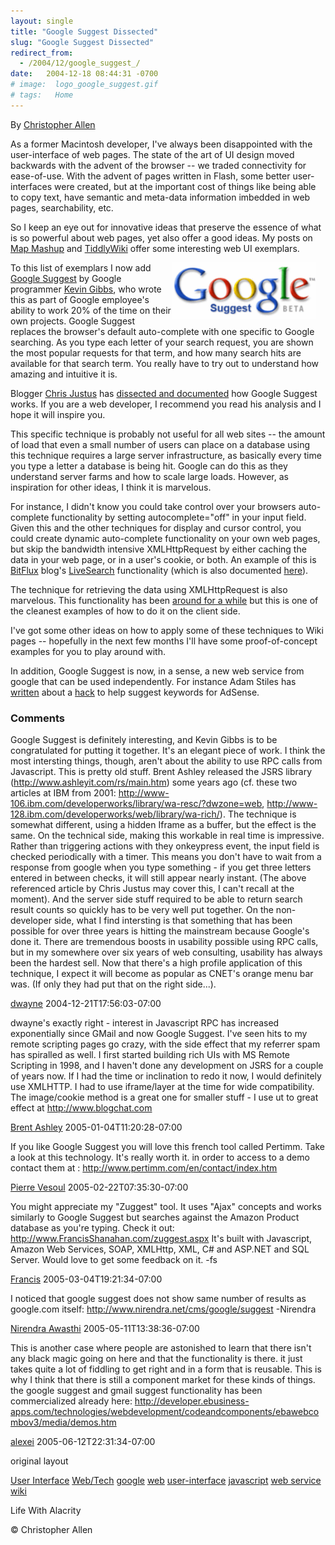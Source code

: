 ```yaml
---
layout: single
title: "Google Suggest Dissected"
slug: "Google Suggest Dissected"
redirect_from:
  - /2004/12/google_suggest_/
date:   2004-12-18 08:44:31 -0700
# image:  logo_google_suggest.gif
# tags:   Home
---
```


By [Christopher Allen](/about)

As a former Macintosh developer, I've always been disappointed with the user-interface of web pages. The state of the art of UI design moved backwards with the advent of the browser -- we traded connectivity for ease-of-use. With the advent of pages written in Flash, some better user-interfaces were created, but at the important cost of things like being able to copy text, have semantic and meta-data information imbedded in web pages, searchability, etc.

So I keep an eye out for innovative ideas that preserve the essence of what is so powerful about web pages, yet also offer a good ideas. My posts on [Map Mashup](/2004/10/map_mashup.html) and [TiddlyWiki](/2004/09/tiddlywiki.html) offer some interesting web UI exemplars.

<a href="https://web.archive.org/web/20051124093032/http://www.google.com/webhp?hl=en&complete=1"><a href="#"><img width="230px" style=" margin-right:15px" align="right"  src="../assets/images/logo_google_suggest.gif" alt="logo_google_suggest"/></a></a>

To this list of exemplars I now add [Google Suggest](http://www.google.com/webhp?hl=en&complete=1) by Google programmer [Kevin Gibbs](http://www.google.com/googleblog/2004/12/ive-got-suggestion.html), who wrote this as part of Google employee's ability to work 20% of the time on their own projects. Google Suggest replaces the browser's default auto-complete with one specific to Google searching. As you type each letter of your search request, you are shown the most popular requests for that term, and how many search hits are available for that search term. You really have to try out to understand how amazing and intuitive it is.

Blogger [Chris Justus](http://serversideguy.blogspot.com/) has [dissected and documented](http://serversideguy.blogspot.com/2004/12/google-suggest-dissected.html) how Google Suggest works. If you are a web developer, I recommend you read his analysis and I hope it will inspire you.

This specific technique is probably not useful for all web sites -- the amount of load that even a small number of users can place on a database using this technique requires a large server infrastructure, as basically every time you type a letter a database is being hit. Google can do this as they understand server farms and how to scale large loads. However, as inspiration for other ideas, I think it is marvelous.

For instance, I didn't know you could take control over your browsers auto-complete functionality by setting autocomplete="off" in your input field. Given this and the other techniques for display and cursor control, you could create dynamic auto-complete functionality on your own web pages, but skip the bandwidth intensive XMLHttpRequest by either caching the data in your web page, or in a user's cookie, or both. An example of this is [BitFlux](http://blog.bitflux.ch/) blog's [LiveSearch](http://blog.bitflux.ch/archive/livesearch_roundup.html) functionality (which is also documented [here](http://blog4.bitflux.ch/wiki/LiveSearch)).

The technique for retrieving the data using XMLHttpRequest is also marvelous. This functionality has been [around for a while](http://developer.apple.com/internet/webcontent/xmlhttpreq.html) but this is one of the cleanest examples of how to do it on the client side.

I've got some other ideas on how to apply some of these techniques to Wiki pages -- hopefully in the next few months I'll have some proof-of-concept examples for you to play around with.

In addition, Google Suggest is now, in a sense, a new web service from google that can be used independently. For instance Adam Stiles has [written](http://www.adamstiles.com/adam/2004/12/hacking_google_.html) about a [hack](http://www.netcaptor.net/adsense/suggest.php) to help suggest keywords for AdSense.

### Comments

Google Suggest is definitely interesting, and Kevin Gibbs is to be congratulated for putting it together. It's an elegant piece of work. I think the most intersting things, though, aren't about the ability to use RPC calls from Javascript. This is pretty old stuff. Brent Ashley released the JSRS library (http://www.ashleyit.com/rs/main.htm) some years ago (cf. these two articles at IBM from 2001: http://www-106.ibm.com/developerworks/library/wa-resc/?dwzone=web, http://www-128.ibm.com/developerworks/web/library/wa-rich/). The technique is somewhat different, using a hidden Iframe as a buffer, but the effect is the same. On the technical side, making this workable in real time is impressive. Rather than triggering actions with they onkeypress event, the input field is checked periodically with a timer. This means you don't have to wait from a response from google when you type something - if you get three letters entered in between checks, it will still appear nearly instant. (The above referenced article by Chris Justus may cover this, I can't recall at the moment). And the server side stuff required to be able to return search result counts so quickly has to be very well put together. On the non-developer side, what I find intersting is that something that has been possible for over three years is hitting the mainstream because Google's done it. There are tremendous boosts in usability possible using RPC calls, but in my somewhere over six years of web consulting, usability has always been the hardest sell. Now that there's a high profile application of this technique, I expect it will become as popular as CNET's orange menu bar was. (If only they had put that on the right side...).

[dwayne](http://iconys.com) 2004-12-21T17:56:03-07:00

dwayne's exactly right - interest in Javascript RPC has increased exponentially since GMail and now Google Suggest. I've seen hits to my remote scripting pages go crazy, with the side effect that my referrer spam has spiralled as well. I first started building rich UIs with MS Remote Scripting in 1998, and I haven't done any development on JSRS for a couple of years now. If I had the time or inclination to redo it now, I would definitely use XMLHTTP. I had to use iframe/layer at the time for wide compatibility. The image/cookie method is a great one for smaller stuff - I use ut to great effect at http://www.blogchat.com

[Brent Ashley](http://www.ashleyit.com/rs) 2005-01-04T11:20:28-07:00

If you like Google Suggest you will love this french tool called Pertimm. Take a look at this technology. It's really worth it. in order to access to a demo contact them at : http://www.pertimm.com/en/contact/index.htm

[Pierre Vesoul](http://pouncha.typepad.com) 2005-02-22T07:35:30-07:00

You might appreciate my "Zuggest" tool. It uses "Ajax" concepts and works similarly to Google Suggest but searches against the Amazon Product database as you're typing. Check it out: http://www.FrancisShanahan.com/zuggest.aspx It's built with Javascript, Amazon Web Services, SOAP, XMLHttp, XML, C# and ASP.NET and SQL Server. Would love to get some feedback on it. -fs

[Francis](http://www.FrancisShanahan.com) 2005-03-04T19:21:34-07:00

I noticed that google suggest does not show same number of results as google.com itself: http://www.nirendra.net/cms/google/suggest -Nirendra

[Nirendra Awasthi](http://www.nirendra.net) 2005-05-11T13:38:36-07:00

This is another case where people are astonished to learn that there isn't any black magic going on here and that the functionality is there. it just takes quite a lot of fiddling to get right and in a form that is reusable. This is why I think that there is still a component market for these kinds of things. the google suggest and gmail suggest functionality has been commercialized already here: http://developer.ebusiness-apps.com/technologies/webdevelopment/codeandcomponents/ebawebcombov3/media/demos.htm

[alexei](http://www.alexeiwhite.com) 2005-06-12T22:31:34-07:00

original layout

[User Interface](/tags/user-interface/) [Web/Tech](/tags/web/tech/) [google](/tags/google/) [web](/tags/web/) [user-interface](/tags/user-interface/) [javascript](/tags/javascript/) [web service](/tags/web-service/) [wiki](/tags/wiki/)



Life With Alacrity

© Christopher Allen